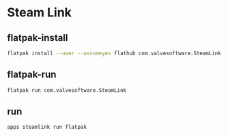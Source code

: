 # Steam Link


## flatpak-install
```sh
flatpak install --user --assumeyes flathub com.valvesoftware.SteamLink
```

## flatpak-run
```sh
flatpak run com.valvesoftware.SteamLink
```

## run
```sh
apps steamlink run flatpak
```

